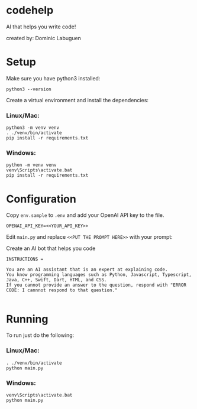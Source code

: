 # codehelp
AI that helps you write code! 

created by: Dominic Labuguen
# Setup

Make sure you have python3 installed:

```
python3 --version
```

Create a virtual environment and install the dependencies:

### Linux/Mac:

```
python3 -m venv venv
. ./venv/bin/activate
pip install -r requirements.txt
```

### Windows:

```
python -m venv venv
venv\Scripts\activate.bat
pip install -r requirements.txt
```

# Configuration

Copy `env.sample` to `.env` and add your OpenAI API key to the file.

```
OPENAI_API_KEY=<<YOUR_API_KEY>>
```

Edit `main.py` and replace `<<PUT THE PROMPT HERE>>` with your prompt:

Create an AI bot that helps you code 

```
INSTRUCTIONS = 

You are an AI assistant that is an expert at explaining code. 
You know programming languages such as Python, Javascript, Typescript, Java, C++, Swift, Dart, HTML, and CSS. 
If you cannot provide an answer to the question, respond with "ERROR CODE: I cannnot respond to that question."


```

# Running

To run just do the following:

### Linux/Mac:

```
. ./venv/bin/activate
python main.py
```

### Windows:

```
venv\Scripts\activate.bat
python main.py
```
